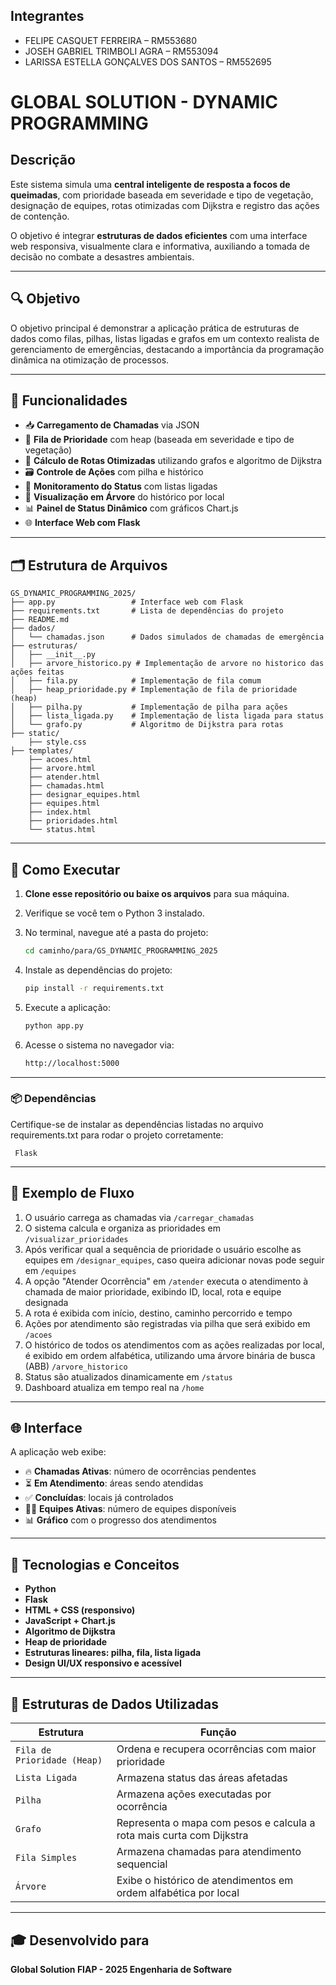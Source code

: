 ## Integrantes

* FELIPE CASQUET FERREIRA – RM553680
* JOSEH GABRIEL TRIMBOLI AGRA – RM553094
* LARISSA ESTELLA GONÇALVES DOS SANTOS – RM552695

# GLOBAL SOLUTION - DYNAMIC PROGRAMMING

## Descrição

Este sistema simula uma **central inteligente de resposta a focos de queimadas**, com prioridade baseada em severidade e tipo de vegetação, designação de equipes, rotas otimizadas com Dijkstra e registro das ações de contenção.

O objetivo é integrar **estruturas de dados eficientes** com uma interface web responsiva, visualmente clara e informativa, auxiliando a tomada de decisão no combate a desastres ambientais.

---

## 🔍 Objetivo

O objetivo principal é demonstrar a aplicação prática de estruturas de dados como filas, pilhas, listas ligadas e grafos em um contexto realista de gerenciamento de emergências, destacando a importância da programação dinâmica na otimização de processos.

---

## 📌 Funcionalidades

- 📥 **Carregamento de Chamadas** via JSON
- 🚨 **Fila de Prioridade** com heap (baseada em severidade e tipo de vegetação)
- 🧭 **Cálculo de Rotas Otimizadas** utilizando grafos e algoritmo de Dijkstra
- 🗃️ **Controle de Ações** com pilha e histórico
- 🔁 **Monitoramento do Status** com listas ligadas
- 🌲 **Visualização em Árvore** do histórico por local 
- 📊 **Painel de Status Dinâmico** com gráficos Chart.js
- 🌐 **Interface Web com Flask**

---

## 🗂️ Estrutura de Arquivos

```
GS_DYNAMIC_PROGRAMMING_2025/
├── app.py                 # Interface web com Flask
├── requirements.txt       # Lista de dependências do projeto
├── README.md
├── dados/
│   └── chamadas.json      # Dados simulados de chamadas de emergência
├── estruturas/
│   ├── __init__.py
│   ├── arvore_historico.py # Implementação de arvore no historico das ações feitas
│   ├── fila.py            # Implementação de fila comum
│   ├── heap_prioridade.py # Implementação de fila de prioridade (heap)
│   ├── pilha.py           # Implementação de pilha para ações
│   ├── lista_ligada.py    # Implementação de lista ligada para status
│   └── grafo.py           # Algoritmo de Dijkstra para rotas
├── static/
    ├── style.css
├── templates/
    ├── acoes.html
    ├── arvore.html
    ├── atender.html
    ├── chamadas.html
    ├── designar_equipes.html
    ├── equipes.html
    ├── index.html
    ├── prioridades.html
    └── status.html
```
---

## 🚀 Como Executar

1. **Clone esse repositório ou baixe os arquivos** para sua máquina.
2. Verifique se você tem o Python 3 instalado.
3. No terminal, navegue até a pasta do projeto:

   ```bash
   cd caminho/para/GS_DYNAMIC_PROGRAMMING_2025
   ```
4. Instale as dependências do projeto:

   ```bash
   pip install -r requirements.txt
   ```
5. Execute a aplicação:

   ```bash
   python app.py
   ```
6. Acesse o sistema no navegador via:

   ```bash
   http://localhost:5000
   ```
---

### 📦 Dependências

Certifique-se de instalar as dependências listadas no arquivo requirements.txt para rodar o projeto corretamente:

   ```
    Flask 
   ```

---

## 🎯 Exemplo de Fluxo

1. O usuário carrega as chamadas via `/carregar_chamadas`
2. O sistema calcula e organiza as prioridades em `/visualizar_prioridades`
3. Após verificar qual a sequência de prioridade o usuário escolhe as equipes em `/designar_equipes`, caso queira adicionar novas pode seguir em `/equipes`
3. A opção "Atender Ocorrência" em `/atender` executa o atendimento à chamada de maior prioridade, exibindo ID, local, rota e equipe designada
4. A rota é exibida com início, destino, caminho percorrido e tempo
5. Ações por atendimento são registradas via pilha que será exibido em `/acoes`
6. O histórico de todos os atendimentos com as ações realizadas por local, é exibido em ordem alfabética, utilizando uma árvore binária de busca (ABB) `/arvore_historico`
7. Status são atualizados dinamicamente em `/status`
8. Dashboard atualiza em tempo real na `/home`

---

## 🌐 Interface

A aplicação web exibe:

- 🔥 **Chamadas Ativas**: número de ocorrências pendentes  
- ⏳ **Em Atendimento**: áreas sendo atendidas  
- ✅ **Concluídas**: locais já controlados  
- 👨‍🚒 **Equipes Ativas**: número de equipes disponíveis  
- 📊 **Gráfico** com o progresso dos atendimentos  

---

## 🧪 Tecnologias e Conceitos

* **Python**
* **Flask**
* **HTML + CSS (responsivo)**
* **JavaScript + Chart.js**
* **Algoritmo de Dijkstra**
* **Heap de prioridade**
* **Estruturas lineares: pilha, fila, lista ligada**
* **Design UI/UX responsivo e acessível**

---


## 🧠 Estruturas de Dados Utilizadas

| Estrutura | Função |
|----------|--------|
| `Fila de Prioridade (Heap)` | Ordena e recupera ocorrências com maior prioridade |
| `Lista Ligada` | Armazena status das áreas afetadas |
| `Pilha` | Armazena ações executadas por ocorrência |
| `Grafo` | Representa o mapa com pesos e calcula a rota mais curta com Dijkstra |
| `Fila Simples` | Armazena chamadas para atendimento sequencial |
| `Árvore` | Exibe o histórico de atendimentos em ordem alfabética por local |
---


## 🎓 Desenvolvido para

**Global Solution FIAP - 2025
Engenharia de Software**
